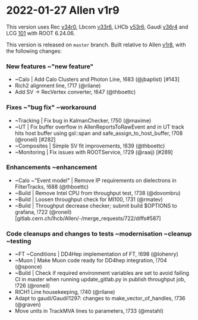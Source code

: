 2022-01-27 Allen v1r9
===

This version uses
Rec [v34r0](../../../../Rec/-/tags/v34r0),
Lbcom [v33r6](../../../../Lbcom/-/tags/v33r6),
LHCb [v53r6](../../../../LHCb/-/tags/v53r6),
Gaudi [v36r4](../../../../Gaudi/-/tags/v36r4) and
LCG [101](http://lcginfo.cern.ch/release/101/) with ROOT 6.24.06.

This version is released on `master` branch.
Built relative to Allen [v1r8](/../../tags/v1r8), with the following changes:

### New features ~"new feature"

- ~Calo | Add Calo Clusters and Photon Line, !683 (@jbaptist) [#143]
- Rich2 alignment line, !717 (@rilane)
- Add SV -> RecVertex converter, !647 (@thboettc)


### Fixes ~"bug fix" ~workaround

- ~Tracking | Fix bug in KalmanChecker, !750 (@maxime)
- ~UT | Fix buffer overflow in AllenReportsToRawEvent and in UT track hits host buffer using gsl::span and safe_assign_to_host_buffer, !708 (@roneil) [#282]
- ~Composites | Simple SV fit improvements, !639 (@thboettc)
- ~Monitoring | Fix issues with ROOTService, !729 (@raaij) [#289]


### Enhancements ~enhancement

- ~Calo ~"Event model" | Remove IP requirements on dielectrons in FilterTracks, !688 (@thboettc)
- ~Build | Remove Intel CPU from throughput test, !738 (@dovombru)
- ~Build | Loosen throughput check for MI100, !731 (@rmatev)
- ~Build | Throughput decrease checker; submit build $OPTIONS to grafana, !722 (@roneil) [gitlab.cern.ch/lhcb/Allen/-/merge_requests/722/diffs#587]


### Code cleanups and changes to tests ~modernisation ~cleanup ~testing

- ~FT ~Conditions | DD4Hep implementation of FT, !698 (@lohenry)
- ~Muon | Make Muon code ready for DD4hep integration, !704 (@sponce)
- ~Build | Check if required environment variables are set to avoid failing CI in master when running update_gitlab.py in publish throughput job, !726 (@roneil)
- RICH1 Line housekeeping, !740 (@rilane)
- Adapt to gaudi/Gaudi!1297: changes to make_vector_of_handles, !736 (@graven)
- Move units in TrackMVA lines to parameters, !733 (@mstahl)
